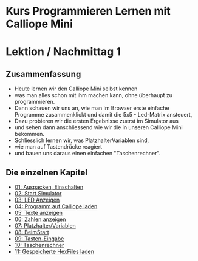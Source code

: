 # Kurs Programmieren Lernen mit Calliope Mini

# Lektion / Nachmittag  1

## Zusammenfassung 

* Heute lernen wir den Calliope Mini selbst kennen
* was man alles schon mit ihm machen kann, ohne überhaupt zu programmieren.
* Dann schauen wir uns an, wie man im Browser erste einfache Programme zusammenklickt und damit die 5x5 - Led-Matrix ansteuert,
* Dazu probieren wir die ersten Ergebnisse zuerst im Simulator aus 
* und sehen dann anschliessend wie wir die in unseren Calliope Mini bekommen.
* Schliesslich lernen wir, was PlatzhalterVariablen sind, 
* wie man auf Tastendrücke reagiert 
* und bauen uns daraus einen einfachen "Taschenrechner".   

## Die einzelnen Kapitel


* [01: Auspacken, Einschalten](01_01_Auspacken-Einschalten/index.html)
* [02: Start Simulator](01_02_Start_Simulator/index.html)
* [03: LED Anzeigen](01_03_LED_Anzeigen/index.html)
* [04: Programm auf Calliope laden](01_04_Programm_Auf_Calliope_Laden/index.html)
* [05: Texte anzeigen](01_05_Texte_Anzeigen/index.html)
* [06: Zahlen anzeigen](01_06_Zahlen_Anzeigen/index.html)
* [07: Platzhalter/Variablen](01_07_Platzhalter/index.html)
* [08: BeimStart](01_08_BeimStart/index.html)
* [09: Tasten-Eingabe](01_09_TastenEingabe/index.html)
* [10: Taschenrechner](01_10_Taschenrechner/index.html)
* [11: Gespeicherte HexFiles laden](01_11_HexFiles_Simulator/index.html)

